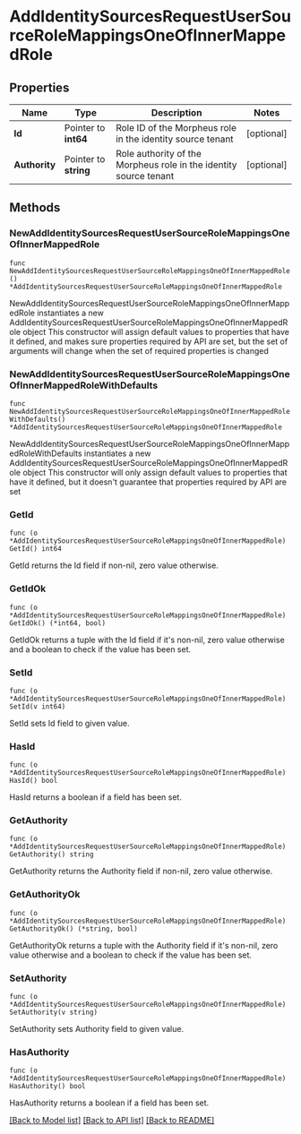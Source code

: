 # AddIdentitySourcesRequestUserSourceRoleMappingsOneOfInnerMappedRole

## Properties

Name | Type | Description | Notes
------------ | ------------- | ------------- | -------------
**Id** | Pointer to **int64** | Role ID of the Morpheus role in the identity source tenant | [optional] 
**Authority** | Pointer to **string** | Role authority of the Morpheus role in the identity source tenant | [optional] 

## Methods

### NewAddIdentitySourcesRequestUserSourceRoleMappingsOneOfInnerMappedRole

`func NewAddIdentitySourcesRequestUserSourceRoleMappingsOneOfInnerMappedRole() *AddIdentitySourcesRequestUserSourceRoleMappingsOneOfInnerMappedRole`

NewAddIdentitySourcesRequestUserSourceRoleMappingsOneOfInnerMappedRole instantiates a new AddIdentitySourcesRequestUserSourceRoleMappingsOneOfInnerMappedRole object
This constructor will assign default values to properties that have it defined,
and makes sure properties required by API are set, but the set of arguments
will change when the set of required properties is changed

### NewAddIdentitySourcesRequestUserSourceRoleMappingsOneOfInnerMappedRoleWithDefaults

`func NewAddIdentitySourcesRequestUserSourceRoleMappingsOneOfInnerMappedRoleWithDefaults() *AddIdentitySourcesRequestUserSourceRoleMappingsOneOfInnerMappedRole`

NewAddIdentitySourcesRequestUserSourceRoleMappingsOneOfInnerMappedRoleWithDefaults instantiates a new AddIdentitySourcesRequestUserSourceRoleMappingsOneOfInnerMappedRole object
This constructor will only assign default values to properties that have it defined,
but it doesn't guarantee that properties required by API are set

### GetId

`func (o *AddIdentitySourcesRequestUserSourceRoleMappingsOneOfInnerMappedRole) GetId() int64`

GetId returns the Id field if non-nil, zero value otherwise.

### GetIdOk

`func (o *AddIdentitySourcesRequestUserSourceRoleMappingsOneOfInnerMappedRole) GetIdOk() (*int64, bool)`

GetIdOk returns a tuple with the Id field if it's non-nil, zero value otherwise
and a boolean to check if the value has been set.

### SetId

`func (o *AddIdentitySourcesRequestUserSourceRoleMappingsOneOfInnerMappedRole) SetId(v int64)`

SetId sets Id field to given value.

### HasId

`func (o *AddIdentitySourcesRequestUserSourceRoleMappingsOneOfInnerMappedRole) HasId() bool`

HasId returns a boolean if a field has been set.

### GetAuthority

`func (o *AddIdentitySourcesRequestUserSourceRoleMappingsOneOfInnerMappedRole) GetAuthority() string`

GetAuthority returns the Authority field if non-nil, zero value otherwise.

### GetAuthorityOk

`func (o *AddIdentitySourcesRequestUserSourceRoleMappingsOneOfInnerMappedRole) GetAuthorityOk() (*string, bool)`

GetAuthorityOk returns a tuple with the Authority field if it's non-nil, zero value otherwise
and a boolean to check if the value has been set.

### SetAuthority

`func (o *AddIdentitySourcesRequestUserSourceRoleMappingsOneOfInnerMappedRole) SetAuthority(v string)`

SetAuthority sets Authority field to given value.

### HasAuthority

`func (o *AddIdentitySourcesRequestUserSourceRoleMappingsOneOfInnerMappedRole) HasAuthority() bool`

HasAuthority returns a boolean if a field has been set.


[[Back to Model list]](../README.md#documentation-for-models) [[Back to API list]](../README.md#documentation-for-api-endpoints) [[Back to README]](../README.md)


